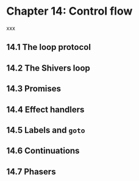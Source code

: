 # Chapter 14: Control flow

xxx

## 14.1 The loop protocol

## 14.2 The Shivers loop

## 14.3 Promises

## 14.4 Effect handlers

## 14.5 Labels and `goto`

## 14.6 Continuations

## 14.7 Phasers

